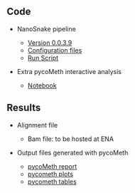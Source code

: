 ## Code

* NanoSnake pipeline
    * [Version 0.0.3.9](https://github.com/a-slide/NanoSnake/tree/0.0.3.9)
    * [Configuration files](https://github.com/birneylab/MIKK_genome_paper_analysis/tree/master/docs/DNA_methylation/code/cluster_config.yaml)
    * [Run Script](https://github.com/birneylab/MIKK_genome_paper_analysis/tree/master/docs/DNA_methylation/code/Run_NanoSnake.sh)

* Extra pycoMeth interactive analysis
    * [Notebook](https://github.com/birneylab/MIKK_genome_paper_analysis/tree/master/docs/DNA_methylation/code/Interactive_comp_report.ipynb)

## Results

* Alignment file
    * Bam file: to be hosted at ENA

* Output files generated with pycoMeth
    * [pycoMeth report](https://birneylab.github.io/MIKK_genome_paper_analysis/DNA_methylation/results/pycometh_html/pycoMeth_summary_report.html)
    * [pycometh plots](https://github.com/birneylab/MIKK_genome_paper_analysis/tree/master/docs/DNA_methylation/results/pycometh_plots)
    * [pycometh tables](https://github.com/birneylab/MIKK_genome_paper_analysis/tree/master/docs/DNA_methylation/results/pycometh_tables)
